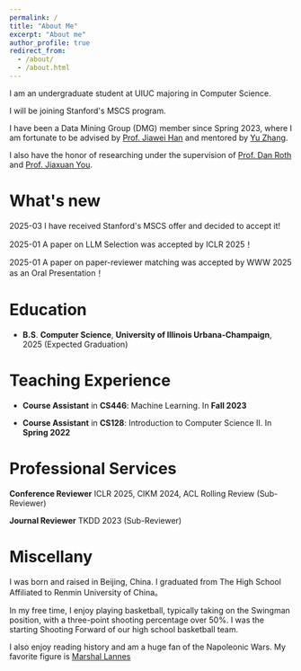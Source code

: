 ```yaml
---
permalink: /
title: "About Me"
excerpt: "About me"
author_profile: true
redirect_from: 
  - /about/
  - /about.html
---
```


I am an undergraduate student at UIUC majoring in Computer Science.

I will be joining Stanford's MSCS program.

I have been a Data Mining Group (DMG) member since Spring 2023, where I am fortunate to be advised by [Prof. Jiawei Han](http://hanj.cs.illinois.edu/) and mentored by [Yu Zhang](https://yuzhimanhua.github.io/). 

I also have the honor of researching under the supervision of [Prof. Dan Roth](https://www.seas.upenn.edu/~danroth/) and [Prof. Jiaxuan You](https://cs.stanford.edu/people/jiaxuan/). 

What's new
======
2025-03 I have received Stanford's MSCS offer and decided to accept it!

2025-01 A paper on LLM Selection was accepted by ICLR 2025！ 

2025-01 A paper on paper-reviewer matching was accepted by WWW 2025 as an Oral Presentation！

Education
======
* **B.S**. **Computer Science**,
  **University of Illinois Urbana-Champaign**, 2025 (Expected Graduation)

Teaching Experience
======

* **Course Assistant** in **CS446**: Machine Learning. In **Fall 2023**

* **Course Assistant** in **CS128**: Introduction to Computer Science II. In **Spring 2022**

Professional Services 
======
**Conference Reviewer**
ICLR 2025, CIKM 2024, ACL Rolling Review (Sub-Reviewer)

**Journal Reviewer**
TKDD 2023 (Sub-Reviewer)

Miscellany
======
I was born and raised in Beijing, China. I graduated from The High School Affiliated to Renmin University of China。

In my free time, I enjoy playing basketball, typically taking on the Swingman position, with a three-point shooting percentage over 50%.
I was the starting Shooting Forward of our high school basketball team. 

I also enjoy reading history and am a huge fan of the Napoleonic Wars. My favorite figure is [Marshal Lannes](https://en.wikipedia.org/wiki/Jean_Lannes)




